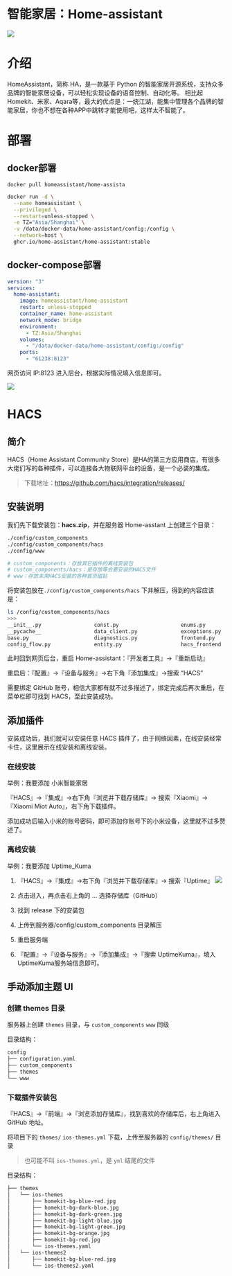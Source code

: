 # 智能家居：Home-assistant
![](/media/202303/2023-03-10_145026_8940670.3460440800485811.png)
# 介绍
HomeAssistant，简称 HA，是一款基于 Python 的智能家居开源系统，支持众多品牌的智能家居设备，可以轻松实现设备的语音控制、自动化等。
相比起Homekit、米家、Aqara等，最大的优点是：一统江湖，能集中管理各个品牌的智能家居，你也不想在各种APP中跳转才能使用吧，这样太不智能了。

# 部署
## docker部署
```shell
docker pull homeassistant/home-assista
```
```bash
docker run -d \
  --name homeassistant \
  --privileged \
  --restart=unless-stopped \
  -e TZ="Asia/Shanghai" \
  -v /data/docker-data/home-assistant/config:/config \
  --network=host \
  ghcr.io/home-assistant/home-assistant:stable
```
## docker-compose部署
```yml
version: "3"
services:
  home-assistant:
    image: homeassistant/home-assistant
    restart: unless-stopped
    container_name: home-assistant
    network_mode: bridge
    environment:
      - TZ:Asia/Shanghai
    volumes:
      - "/data/docker-data/home-assistant/config:/config"
    ports:
      - "61238:8123"
```

网页访问 IP:8123 进入后台，根据实际情况填入信息即可。

![](/media/202303/2023-03-10_145105_3828890.19353547074826638.png)

# HACS
## 简介
HACS（Home Assistant Community Store）是HA的第三方应用商店，有很多大佬们写的各种插件，可以连接各大物联网平台的设备，是一个必装的集成。
> 下载地址：https://github.com/hacs/integration/releases/

## 安装说明
我们先下载安装包：**hacs.zip**，并在服务器 Home-asstant 上创建三个目录：

```bash
./config/custom_components
./config/custom_components/hacs
./config/www

# custom_components：存放其它插件的离线安装包
# custom_components/hacs：是存放等会要安装的HACS文件
# www：存放未来HACS安装的各种首页磁贴
```

将安装包放在`./config/custom_components/hacs` 下并解压，得到的内容应该是：

```bash
ls /config/custom_components/hacs
>>>
__init__.py                 const.py                    enums.py                    hacs_frontend_experimental  repositories                update.py
__pycache__                 data_client.py              exceptions.py               iconset.js                  sensor.py                   utils
base.py                     diagnostics.py              frontend.py                 manifest.json               system_health.py            validate
config_flow.py              entity.py                   hacs_frontend               repairs.py                  translations                websocket
```

此时回到网页后台，重启 Home-assistant：『开发者工具』->『重新启动』

重启后：『配置』->『设备与服务』->右下角『添加集成』->搜索 “HACS”

需要绑定 GitHub 账号，相信大家都有就不过多描述了，绑定完成后再次重启，在菜单栏即可找到 HACS，至此安装成功。

## 添加插件

安装成功后，我们就可以安装任意 HACS 插件了，由于网络因素，在线安装经常卡住，这里展示在线安装和离线安装。

### 在线安装

举例：我要添加 小米智能家居

『HACS』->『集成』->右下角『浏览并下载存储库』-> 搜索『Xiaomi』->『Xiaomi Miot Auto』，右下角下载插件。

添加成功后输入小米的账号密码，即可添加你账号下的小米设备，这里就不过多赘述了。

### 离线安装

举例：我要添加 Uptime_Kuma

1. 『HACS』->『集成』->右下角『浏览并下载存储库』-> 搜索『Uptime』
![](/media/202303/2023-03-10_145453_6080640.2848525808359921.png)

2. 点击进入，再点击右上角的 ... 选择存储库（GitHub）

3. 找到 release 下的安装包

4. 上传到服务器/config/custom_components 目录解压

5. 重启服务端

6. 『配置』->『设备与服务』->『添加集成』->『搜索 UptimeKuma』，填入UptimeKuma服务端信息即可。

## 手动添加主题 UI

### 创建 themes 目录

服务器上创建 `themes` 目录，与 `custom_components` `www` 同级

目录结构：
```bash
config
├── configuration.yaml
├── custom_components
├── themes
└── www
```

### 下载插件安装包

『HACS』->『前端』->『浏览添加存储库』，找到喜欢的存储库后，右上角进入 GitHub 地址。

将项目下的 `themes/` `ios-themes.yml` 下载，上传至服务器的 `config/themes/` 目录

> 也可能不叫 `ios-themes.yml`，是 `yml` 结尾的文件

目录结构：
```bash
├── themes
│   └── ios-themes
│       ├── homekit-bg-blue-red.jpg
│       ├── homekit-bg-dark-blue.jpg
│       ├── homekit-bg-dark-green.jpg
│       ├── homekit-bg-light-blue.jpg
│       ├── homekit-bg-light-green.jpg
│       ├── homekit-bg-orange.jpg
│       ├── homekit-bg-red.jpg
│       └── ios-themes.yaml
│   └── ios-themes2
│       ├── homekit-bg-blue-red.jpg
│       └── ios-themes2.yaml
```